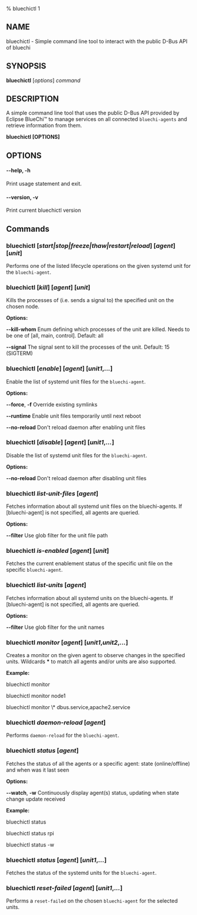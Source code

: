 % bluechictl 1

## NAME

bluechictl - Simple command line tool to interact with the public D-Bus API of bluechi

## SYNOPSIS

**bluechictl** [*options*] *command*

## DESCRIPTION

A simple command line tool that uses the public D-Bus API provided by Eclipse BlueChi™ to manage services on all connected `bluechi-agents` and retrieve information from them.

**bluechictl [OPTIONS]**

## OPTIONS

#### **--help**, **-h**

Print usage statement and exit.

#### **--version**,  **-v**

Print current bluechictl version

## Commands

### **bluechictl** [*start|stop|freeze|thaw|restart|reload*] [*agent*] [*unit*]

Performs one of the listed lifecycle operations on the given systemd unit for the `bluechi-agent`.

### **bluechictl** [*kill*] [*agent*] [*unit*]

Kills the processes of (i.e. sends a signal to) the specified unit on the chosen node.

**Options:**

**--kill-whom**
    Enum defining which processes of the unit are killed.
    Needs to be one of [all, main, control]. Default: all

**--signal**
    The signal sent to kill the processes of the unit.
    Default: 15 (SIGTERM)


### **bluechictl** [*enable*] [*agent*] [*unit1*,*...*]

Enable the list of systemd unit files for the `bluechi-agent`.


**Options:**

**--force**, **-f**
    Override existing symlinks

**--runtime**
    Enable unit files temporarily until next reboot

**--no-reload**
    Don't reload daemon after enabling unit files

### **bluechictl** [*disable*] [*agent*] [*unit1*,*...*]

Disable the list of systemd unit files for the `bluechi-agent`.


**Options:**

**--no-reload**
    Don't reload daemon after disabling unit files

### **bluechictl** *list-unit-files* [*agent*]

Fetches information about all systemd unit files on the bluechi-agents. If [bluechi-agent] is not specified, all agents are queried.

**Options:**

**--filter**
    Use glob filter for the unit file path

### **bluechictl** *is-enabled* [*agent*] [*unit*]

Fetches the current enablement status of the specific unit file on the specific `bluechi-agent`.

### **bluechictl** *list-units* [*agent*]

Fetches information about all systemd units on the bluechi-agents. If [bluechi-agent] is not specified, all agents are queried.

**Options:**

**--filter**
    Use glob filter for the unit names

### **bluechictl** *monitor* [*agent*] [*unit1*,*unit2*,*...*]

Creates a monitor on the given agent to observe changes in the specified units. Wildcards **\*** to match all agents and/or units are also supported.


**Example:**

bluechictl monitor

bluechictl monitor node1

bluechictl monitor \\\* dbus.service,apache2.service

### **bluechictl** *daemon-reload* [*agent*]

Performs `daemon-reload` for the `bluechi-agent`.

### **bluechictl** *status* [*agent*]

Fetches the status of all the agents or a specific agent: state (online/offline) and when was it last seen


**Options:**

**--watch**, **-w**
    Continuously display agent(s) status, updating when state change update received


**Example:**

bluechictl status

bluechictl status rpi

bluechictl status -w

### **bluechictl** *status* [*agent*] [*unit1*,*...*]

Fetches the status of the systemd units for the `bluechi-agent`.

### **bluechictl** *reset-failed* [*agent*] [*unit1*,*...*]

Performs a `reset-failed` on the chosen `bluechi-agent` for the selected units.
